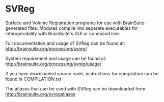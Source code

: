# SVReg #

Surface and Volume Registration programs for use with BrainSuite-generated files. Modules compile into seperate executables for interoperability with BrainSuite's GUI or command line.

Full documentation and usage of SVReg can be found at:
http://brainsuite.org/processing/svreg/

System requirement and usage can be found at:
http://brainsuite.org/processing/svreg/usage/

If you have downloaded source code, instructions for compilation can be found in COMPILATION.txt

The atlases that can be used with SVReg can be downloaded from:
http://brainsuite.org/svregatlases
